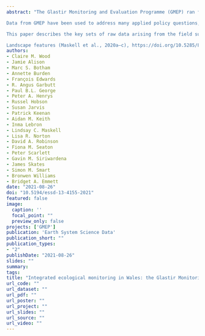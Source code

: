```yaml
---
abstract: "The Glastir Monitoring and Evaluation Programme (GMEP) ran from 2013 until 2016 and was probably the most comprehensive programme of ecological study ever undertaken at a national scale in Wales. The programme aimed to (1) set up an evaluation of the environmental effects of the Glastir agri-environment scheme and (2) quantify environmental status and trends across the wider countryside of Wales. The focus was on outcomes for climate change mitigation, biodiversity, soil and water quality, woodland expansion, and cultural landscapes. As such, GMEP included a large field-survey component, collecting data on a range of elements including vegetation, land cover and use, soils, freshwaters, birds, and insect pollinators from up to three-hundred 1 km survey squares throughout Wales. The field survey capitalised upon the UK Centre for Ecology & Hydrology (UKCEH) Countryside Survey of Great Britain, which has provided an extensive set of repeated, standardised ecological measurements since 1978. The design of both GMEP and the UKCEH Countryside Survey involved stratified-random sampling of squares from a 1 km grid, ensuring proportional representation from land classes with distinct climate, geology and physical geography. Data were collected from different land cover types and landscape features by trained professional surveyors, following standardised and published protocols. Thus, GMEP was designed so that surveys could be repeated at regular intervals to monitor the Welsh environment, including the impacts of agri-environment interventions. One such repeat survey is scheduled for 2021 under the Environment and Rural Affairs Monitoring & Modelling Programme (ERAMMP).

Data from GMEP have been used to address many applied policy questions, but there is major potential for further analyses. The precise locations of data collection are not publicly available, largely for reasons of landowner confidentiality. However, the wide variety of available datasets can be (1) analysed at coarse spatial resolutions and (2) linked to each other based on square-level and plot-level identifiers, allowing exploration of relationships, trade-offs and synergies.

This paper describes the key sets of raw data arising from the field survey at co-located sites (2013 to 2016). Data from each of these survey elements are available with the following digital object identifiers (DOIs):

Landscape features (Maskell et al., 2020a–c), https://doi.org/10.5285/82c63533-529e-47b9-8e78-51b27028cc7f, https://doi.org/10.5285/9f8d9cc6-b552-4c8b-af09-e92743cdd3de, https://doi.org/10.5285/f481c6bf-5774-4df8-8776-c4d7bf059d40; Vegetation plots (Smart et al., 2020), https://doi.org/10.5285/71d3619c-4439-4c9e-84dc-3ca873d7f5cc; Topsoil physico-chemical properties (Robinson et al., 2019), https://doi.org/10.5285/0fa51dc6-1537-4ad6-9d06-e476c137ed09; Topsoil meso-fauna (Keith et al., 2019), https://doi.org/10.5285/1c5cf317-2f03-4fef-b060-9eccbb4d9c21; Topsoil particle size distribution (Lebron et al., 2020), https://doi.org/10.5285/d6c3cc3c-a7b7-48b2-9e61-d07454639656; Headwater stream quality metrics (Scarlett et al., 2020a), https://doi.org/10.5285/e305fa80-3d38-4576-beef-f6546fad5d45; Pond quality metrics (Scarlett et al., 2020b), https://doi.org/10.5285/687b38d3-2278-41a0-9317-2c7595d6b882; Insect pollinator and flower data (Botham et al., 2020), https://doi.org/10.5285/3c8f4e46-bf6c-4ea1-9340-571fede26ee8; and Bird counts (Siriwardena et al., 2020), https://doi.org/10.5285/31da0a94-62be-47b3-b76e-4bdef3037360."
authors:
- Claire M. Wood
- Jamie Alison
- Marc S. Botham
- Annette Burden
- François Edwards
- R. Angus Garbutt
- Paul B.L. George
- Peter A. Henrys
- Russel Hobson
- Susan Jarvis
- Patrick Keenan
- Aidan M. Keith
- Inma Lebron
- Lindsay C. Maskell
- Lisa R. Norton
- David A. Robinson
- Fiona M. Seaton
- Peter Scarlett
- Gavin M. Siriwardena
- James Skates
- Simon M. Smart
- Bronwen Williams
- Bridget A. Emmett
date: "2021-08-26"
doi: "10.5194/essd-13-4155-2021"
featured: false
image:
  caption: ''
  focal_point: ""
  preview_only: false
projects: ['GMEP']
publication: 'Earth System Science Data'
publication_short: ""
publication_types:
- "2"
publishDate: "2021-08-26"
slides: ""
summary: 
tags:
title: "Integrated ecological monitoring in Wales: the Glastir Monitoring and Evaluation Programme field survey"
url_code: ""
url_dataset: ""
url_pdf: ""
url_poster: ""
url_project: ""
url_slides: ""
url_source: ""
url_video: ""
---
```




